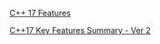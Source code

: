 [C++ 17 Features](http://www.bfilipek.com/2017/01/cpp17features.html?m=1#template-argument-deduction-for-class-templates)

[C++17 Key Features Summary - Ver 2](https://www.slideshare.net/utilforever/c17-key-features-summary-ver-2)